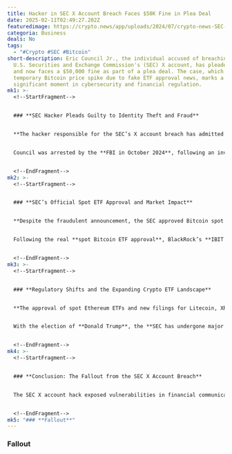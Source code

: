 ```yaml
---
title: Hacker in SEC X Account Breach Faces $50K Fine in Plea Deal
date: 2025-02-11T02:49:27.202Z
featuredimage: https://crypto.news/app/uploads/2024/07/crypto-news-SEC-vs-NFT-option01-1380x820.webp
categoria: Business
deals: No
tags:
  - "#Crypto #SEC #Bitcoin"
short-description: Eric Council Jr., the individual accused of breaching the
  U.S. Securities and Exchange Commission's (SEC) X account, has pleaded guilty
  and now faces a $50,000 fine as part of a plea deal. The case, which led to a
  temporary Bitcoin price spike due to fake ETF approval news, marks a
  significant moment in cybersecurity and financial regulation.
mk1: >-
  <!--StartFragment-->


  ### **SEC Hacker Pleads Guilty to Identity Theft and Fraud**


  **The hacker responsible for the SEC’s X account breach has admitted to identity theft and fraud, facing sentencing in May.**


  Council was arrested by the **FBI in October 2024**, following an investigation into the unauthorized post claiming that the SEC had approved the first **spot Bitcoin ETFs** in the U.S. This false announcement briefly sent Bitcoin prices soaring before the SEC confirmed the hack. Federal prosecutors finalized a **plea agreement on February 9, 2025**, recommending a **$50,000 forfeiture**, citing the amount Council personally gained from the incident. Judge **Amy Berman Jackson** has scheduled sentencing for **May 16, 2025**.


  <!--EndFragment-->
mk2: >-
  <!--StartFragment-->


  ### **SEC’s Official Spot ETF Approval and Market Impact**


  **Despite the fraudulent announcement, the SEC approved Bitcoin spot ETFs the next day, triggering significant market inflows.**


  Following the real **spot Bitcoin ETF approval**, BlackRock’s **IBIT ETF** saw record-breaking inflows, contributing to a **$40 billion** surge in investments. By the end of 2024, **U.S. spot ETFs** had amassed over **$120 billion in net assets**, highlighting the growing demand for regulated crypto investment products.


  <!--EndFragment-->
mk3: >-
  <!--StartFragment-->


  ### **Regulatory Shifts and the Expanding Crypto ETF Landscape**


  **The approval of spot Ethereum ETFs and new filings for Litecoin, XRP, Solana, and Dogecoin ETFs signal a shifting regulatory environment.**


  With the election of **Donald Trump**, the **SEC has undergone major leadership changes**, including the resignation of **former Chair Gary Gensler**. Meanwhile, the agency has been flooded with **new ETF applications**, expanding the scope beyond Bitcoin and Ethereum to include **Litecoin, XRP, Solana, and Dogecoin**. These developments suggest increasing institutional acceptance of crypto assets despite ongoing regulatory challenges.


  <!--EndFragment-->
mk4: >-
  <!--StartFragment-->


  ### **Conclusion: The Fallout from the SEC X Account Breach**


  The SEC X account hack exposed vulnerabilities in financial communication, but the incident did not stop the inevitable rise of **spot Bitcoin ETFs**. As Eric Council Jr. awaits sentencing, crypto markets continue to evolve with **new ETF approvals and shifting regulatory leadership**, shaping the future of digital asset investment.


  <!--EndFragment-->
mk5: "### **Fallout**"
---
```

### **Fallout**